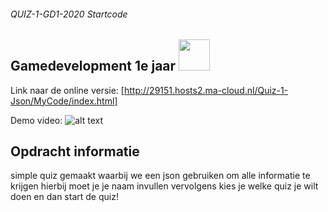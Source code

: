 ###### QUIZ-1-GD1-2020 Startcode

## Gamedevelopment 1e jaar <img src="https://www.ma-web.nl/static/vector/Logo_blok.svg"  width=50>
Link naar de online versie: [http://29151.hosts2.ma-cloud.nl/Quiz-1-Json/MyCode/index.html]

Demo video: 
![alt text](https://i.gyazo.com/e1f0c24f8969bdc997c3aa673ca16189.png)

## Opdracht informatie
simple quiz gemaakt waarbij we een json gebruiken om alle informatie te krijgen
hierbij moet je je naam invullen vervolgens kies je welke quiz je wilt doen en dan start de quiz! 
